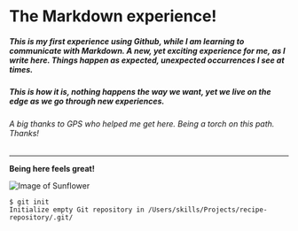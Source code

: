# The Markdown experience!

##### This is my first experience using Github, while I am learning to communicate with Markdown. A new, yet exciting experience for me, as I write here. Things happen as expected, unexpected occurrences I see at times.
##### This is how it is, nothing happens the way we want, yet we live on the edge as we go through new experiences. 
###### A big thanks to GPS who helped me get here. Being a torch on this path. Thanks! 


 ---

**Being here feels great!**

![Image of Sunflower](https://octodex.github.com/images/hula_loop_octodex03.gif)

```
$ git init
Initialize empty Git repository in /Users/skills/Projects/recipe-repository/.git/
```
